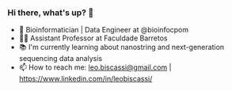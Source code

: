 ### Hi there, what's up? 👋

- :dna: Bioinformatician | Data Engineer at @bioinfocpom
- :man_teacher: Assistant Professor at Faculdade Barretos
- :books: I'm currently learning about nanostring and next-generation sequencing data analysis
- 📫 How to reach me: leo.biscassi@gmail.com | https://www.linkedin.com/in/leobiscassi/
<!--
**leobiscassi/leobiscassi** is a ✨ _special_ ✨ repository because its `README.md` (this file) appears on your GitHub profile.

Here are some ideas to get you started:

- 🔭 I’m currently working on ...
- 🌱 I’m currently learning ...
- 👯 I’m looking to collaborate on ...
- 🤔 I’m looking for help with ...
- 💬 Ask me about ...
- 📫 How to reach me: ...
- 😄 Pronouns: ...
- ⚡ Fun fact: ...
-->
